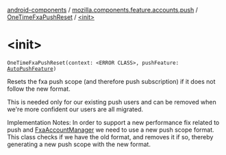 [android-components](../../index.md) / [mozilla.components.feature.accounts.push](../index.md) / [OneTimeFxaPushReset](index.md) / [&lt;init&gt;](./-init-.md)

# &lt;init&gt;

`OneTimeFxaPushReset(context: <ERROR CLASS>, pushFeature: `[`AutoPushFeature`](../../mozilla.components.feature.push/-auto-push-feature/index.md)`)`

Resets the fxa push scope (and therefore push subscription) if it does not follow the new format.

This is needed only for our existing push users and can be removed when we're more confident our users are
all migrated.

Implementation Notes: In order to support a new performance fix related to push and
[FxaAccountManager](../../mozilla.components.service.fxa.manager/-fxa-account-manager/index.md) we need to use a new push scope format. This class checks if we have the old
format, and removes it if so, thereby generating a new push scope with the new format.


